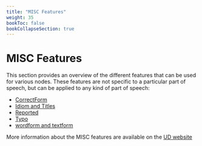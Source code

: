 ```yaml
---
title: "MISC Features"
weight: 35
bookToc: false
bookCollapseSection: true
---
```


# MISC Features

This section provides an overview of the different features that can be used for various nodes.
These features are not specific to a particular part of speech, but can be applied to any kind of part of speech:
- [CorrectForm](CorrectForm.md)
- [Idiom and Titles](./Idiom_Titles.md)
- [Reported](./Reported.md)
- [Typo](./Typo.md)
- [wordform and textform](./Word_TextForm.md)

More information about the MISC features are available on the [UD website](https://universaldependencies.org/misc.html)